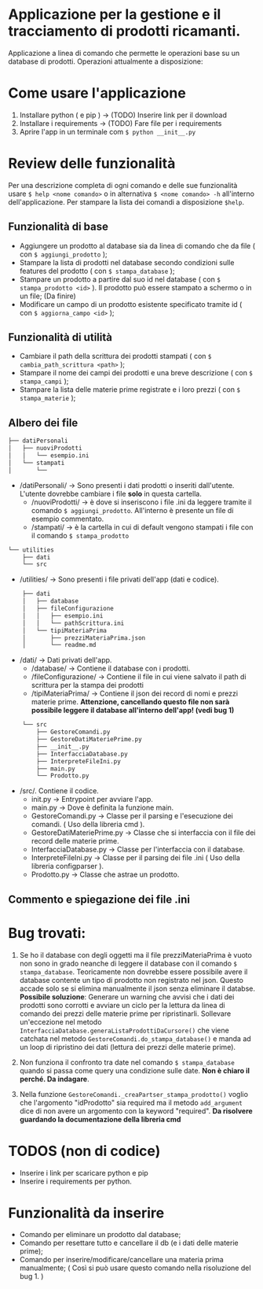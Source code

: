 # Applicazione per la gestione e il tracciamento di prodotti ricamanti.
Applicazione a linea di comando che permette le operazioni base su un database di prodotti. Operazioni attualmente a disposizione:

# Come usare l'applicazione
1. Installare python ( e pip ) -> (TODO) Inserire link per il download
2. Installare i requirements -> (TODO) Fare file per i requirements
3. Aprire l'app in un terminale com `$ python __init__.py`

# Review delle funzionalità
Per una descrizione completa di ogni comando e delle sue funzionalità usare `$ help <nome comando>` o in alternativa `$ <nome comando> -h` all'interno dell'applicazione.
Per stampare la lista dei comandi a disposizione `$help`.

## Funzionalità di base
- Aggiungere un prodotto al database sia da linea di comando che da file ( con `$ aggiungi_prodotto` );
- Stampare la lista di prodotti nel database secondo condizioni sulle features del prodotto ( con `$ stampa_database` );
- Stampare un prodotto a partire dal suo id nel database ( con `$ stampa_prodotto <id>` ). Il prodotto può essere stampato a schermo o in un file; (Da finire)
- Modificare un campo di un prodotto esistente specificato tramite id ( con `$ aggiorna_campo <id>` );

## Funzionalità di utilità
- Cambiare il path della scrittura dei prodotti stampati ( con `$ cambia_path_scrittura <path>` );
- Stampare il nome dei campi dei prodotti e una breve descrizione ( con `$ stampa_campi` );
- Stampare la lista delle materie prime registrate e i loro prezzi ( con `$ stampa_materie` );

## Albero dei file

```bash
├── datiPersonali
│   ├── nuoviProdotti
│   │   └── esempio.ini
│   └── stampati
│       └──
```
- /datiPersonali/ -> Sono presenti i dati prodotti o inseriti dall'utente. L'utente dovrebbe cambiare i file **solo** in questa cartella.
    - /nuoviProdotti/ -> è dove si inseriscono i file .ini da leggere tramite il comando `$ aggiungi_prodotto`. All'interno è presente un file di esempio commentato.
    - /stampati/ -> è la cartella in cui di default vengono stampati i file con il comando `$ stampa_prodotto`


```bash
└── utilities
    ├── dati
    └── src
```
- /utilities/ -> Sono presenti i file privati dell'app (dati e codice).

```bash
    ├── dati
    │   ├── database
    │   ├── fileConfigurazione
    │   │   ├── esempio.ini
    │   │   └── pathScrittura.ini
    │   └── tipiMateriaPrima
    │       ├── prezziMateriaPrima.json
    │       └── readme.md
```
- /dati/ -> Dati privati dell'app.
    - /database/ -> Contiene il database con i prodotti.
    - /fileConfigurazione/ -> Contiene il file in cui viene salvato il path di scrittura per la stampa dei prodotti
    - /tipiMateriaPrima/ -> Contiene il json dei record di nomi e prezzi materie prime. **Attenzione, cancellando questo file non sarà possibile leggere il database all'interno dell'app! (vedi bug 1)**

```bash
    └── src
        ├── GestoreComandi.py
        ├── GestoreDatiMateriePrime.py
        ├── __init__.py
        ├── InterfacciaDatabase.py
        ├── InterpreteFileIni.py
        ├── main.py
        └── Prodotto.py
```
- /src/. Contiene il codice.
    - init.py -> Entrypoint per avviare l'app.
    - main.py -> Dove è definita la funzione main.
    - GestoreComandi.py -> Classe per il parsing e l'esecuzione dei comandi. ( Uso della libreria cmd ).
    - GestoreDatiMateriePrime.py -> Classe che si interfaccia con il file dei record delle materie prime.
    - InterfacciaDatabase.py -> Classe per l'interfaccia con il database.
    - InterpreteFileIni.py -> Classe per il parsing dei file .ini ( Uso della libreria configparser ).
    - Prodotto.py -> Classe che astrae un prodotto.

## Commento e spiegazione dei file .ini


# Bug trovati:
1. Se ho il database con degli oggetti ma il file prezziMateriaPrima è vuoto non sono in grado neanche di leggere il database con il comando `$ stampa_database`. Teoricamente non dovrebbe essere possibile
avere il database contente un tipo di prodotto non registrato nel json. Questo accade solo se si elimina manualmente il json senza eliminare il databse.
**Possibile soluzione**: Generare un warning che avvisi che i dati dei prodotti sono corrotti e avviare un ciclo per la lettura da linea di comando dei prezzi delle materie prime per ripristinarli.
Sollevare un'eccezione nel metodo `InterfacciaDatabase.generaListaProdottiDaCursore()` che viene catchata nel metodo `GestoreComandi.do_stampa_database()` e manda ad un loop di ripristino dei dati (lettura dei prezzi delle materie prime).

2. Non funziona il confronto tra date nel comando `$ stampa_database` quando si passa come query una condizione sulle date.
**Non è chiaro il perché. Da indagare**.

3. Nella funzione `GestoreComandi._creaPartser_stampa_prodotto()` voglio che l'argomento "idProdotto" sia required ma il metodo `add_argument` dice di non avere un argomento con la keyword "required".
**Da risolvere guardando la documentazione della libreria cmd**


# TODOS (non di codice)
- Inserire i link per scaricare python e pip
- Inserire i requirements per python.

# Funzionalità da inserire
- Comando per eliminare un prodotto dal database;
- Comando per resettare tutto e cancellare il db (e i dati delle materie prime);
- Comando per inserire/modificare/cancellare una materia prima manualmente; ( Così si può usare questo comando nella risoluzione del bug 1. )



